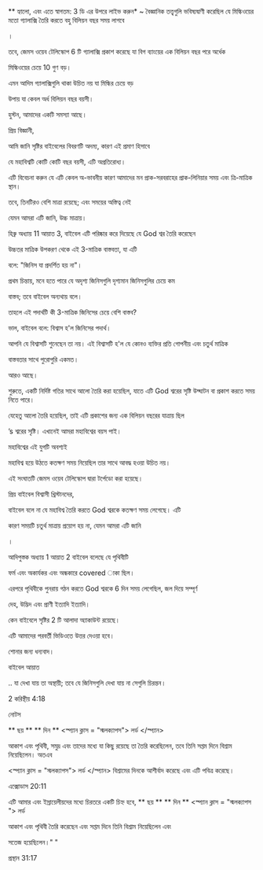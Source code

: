 ** হ্যালো, এবং এতে স্বাগতম: 3 ডি এর উপরে লাইভ করুন* ~ বৈজ্ঞানিক তত্ত্বগুলি ভবিষ্যদ্বাণী করেছিল যে মিল্কিওয়ের মতো গ্যালাক্সি তৈরি করতে বহু বিলিয়ন বছর সময় লাগবে

।

তবে, জেমস ওয়েব টেলিস্কোপ 6 টি গ্যালাক্সি প্রকাশ করেছে যা বিগ ব্যাংয়ের এক বিলিয়ন বছর পরে অর্ধেক

মিল্কিওয়ের চেয়ে 10 গুণ বড়।

এমন আদিম গ্যালাক্সিগুলি থাকা উচিত নয় যা মিল্কির চেয়ে বড়

উপায় যা কেবল অর্ধ বিলিয়ন বছর বয়সী।

হুস্টন, আমাদের একটি সমস্যা আছে।

প্রিয় বিজ্ঞানী,

আমি জানি সৃষ্টির বাইবেলের বিবরণটি অদম্য, কারণ এই প্রমাণ হিসাবে

যে মহাবিশ্বটি কোটি কোটি বছর বয়সী, এটি অপ্রতিরোধ্য।

এটি বিবেচনা করুন যে এটি কেবল অ-ভাবনীয় কারণ আমাদের মন প্রাক-সরবরাহের প্রাক-লিনিয়ার সময় এবং ত্রি-মাত্রিক স্থান।

তবে, তিনটিরও বেশি মাত্রা রয়েছে; এবং সময়ের অস্তিত্ব নেই

যেমন আমরা এটি জানি, উচ্চ মাত্রায়।

হিব্রু অধ্যায় 11 আয়াত 3, বাইবেল এটি পরিষ্কার করে দিয়েছে যে God শ্বর তৈরি করেছেন

উচ্চতর মাত্রিক উপকরণ থেকে এই 3-মাত্রিক বাস্তবতা, যা এটি

বলে: "জিনিস যা প্রদর্শিত হয় না"।

প্রথম চিন্তায়, মনে হতে পারে যে অদৃশ্য জিনিসগুলি দৃশ্যমান জিনিসগুলির চেয়ে কম

বাস্তব; তবে বাইবেল অন্যথায় বলে।

তাহলে এই পদার্থটি কী 3-মাত্রিক জিনিসের চেয়ে বেশি বাস্তব?

ভাল, বাইবেল বলে: বিশ্বাস হ'ল জিনিসের পদার্থ।

আপনি যে বিশ্বাসটি শুনেছেন তা নয়। এই বিশ্বাসটি হ'ল যে কোনও ব্যক্তির প্রতি গোপনীয় এবং চতুর্থ মাত্রিক

বাস্তবতার সাথে পুরোপুরি একমত।

আরও আছে।

শুরুতে, একটি নির্দিষ্ট গতির সাথে আলো তৈরি করা হয়েছিল, যাতে এটি God শ্বরের সৃষ্টি উদ্ঘাটন বা প্রকাশ করতে সময় নিতে পারে।

যেহেতু আলো তৈরি হয়েছিল, তাই এটি প্রকাশের জন্য এক বিলিয়ন বছরের যাত্রায় ছিল

’s শ্বরের সৃষ্টি। এখানেই আমরা মহাবিশ্বের বয়স পাই।

মহাবিশ্বের এই যুগটি অবশ্যই

মহাবিশ্ব হয়ে উঠতে কতক্ষণ সময় নিয়েছিল তার সাথে আবদ্ধ হওয়া উচিত নয়।

এই সংঘাতটি জেমস ওয়েব টেলিস্কোপ দ্বারা টর্পেডো করা হয়েছে।

প্রিয় বাইবেল বিশ্বাসী খ্রিস্টানদের,

বাইবেল বলে না যে মহাবিশ্ব তৈরি করতে God শ্বরকে কতক্ষণ সময় লেগেছে। এটি

কারণ সময়টি চতুর্থ মাত্রায় প্রয়োগ হয় না, যেমন আমরা এটি জানি

।

আদিপুস্তক অধ্যায় 1 আয়াত 2 বাইবেল বলেছে যে পৃথিবীটি

ফর্ম এবং অকার্যকর এবং অন্ধকারে covered াকা ছিল।

এরপরে পৃথিবীকে পুনরায় গঠন করতে God শ্বরকে 6 দিন সময় লেগেছিল, জল দিয়ে সম্পূর্ণ

দেহ, উদ্ভিদ এবং প্রাণী ইত্যাদি ইত্যাদি।

কেন বাইবেলে সৃষ্টির 2 টি আলাদা অ্যাকাউন্ট রয়েছে।

এটি আমাদের পরবর্তী ভিডিওতে উত্তর দেওয়া হবে।

শোনার জন্য ধন্যবাদ।

বাইবেল আয়াত

.. যা দেখা যায় তা অস্থায়ী; তবে যে জিনিসগুলি দেখা যায় না সেগুলি চিরন্তন।

2 করিন্থীয় 4:18

নোটস

** ছয় ** ** দিন ** <স্প্যান ক্লাস = "স্মলক্যাপস"> লর্ড </স্প্যান>

আকাশ এবং পৃথিবী, সমুদ্র এবং তাদের মধ্যে যা কিছু রয়েছে তা তৈরি করেছিলেন, তবে তিনি সপ্তম দিনে বিশ্রাম নিয়েছিলেন। অতএব

<স্প্যান ক্লাস = "স্মলক্যাপস"> লর্ড </স্প্যান> বিশ্রামের দিনকে আশীর্বাদ করেছে এবং এটি পবিত্র করেছে।

এক্সোডাস 20:11

এটি আমার এবং ইস্রায়েলীয়দের মধ্যে চিরতরে একটি চিহ্ন হবে, ** ছয় ** ** দিন ** <স্প্যান ক্লাস = "স্মলক্যাপস "> লর্ড </span>

আকাশ এবং পৃথিবী তৈরি করেছেন এবং সপ্তম দিনে তিনি বিশ্রাম নিয়েছিলেন এবং

সতেজ হয়েছিলেন।" "

প্রস্থান 31:17